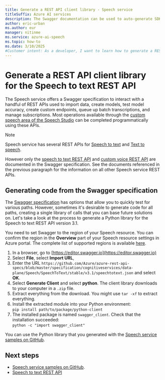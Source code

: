 ```yaml
---
title: Generate a REST API client library - Speech service
titleSuffix: Azure AI services
description: The Swagger documentation can be used to auto-generate SDKs for many programming languages. 
author: eric-urban
ms.author: eur
manager: nitinme
ms.service: azure-ai-speech
ms.topic: how-to
ms.date: 3/10/2025
#Customer intent: As a developer, I want to learn how to generate a REST API client library for the Speech to text REST API.
---
```


# Generate a REST API client library for the Speech to text REST API

The Speech service offers a Swagger specification to interact with a handful of REST APIs used to import data, create models, test model accuracy, create custom endpoints, queue up batch transcriptions, and manage subscriptions. Most operations available through the [custom speech area of the Speech Studio](https://aka.ms/speechstudio/customspeech) can be completed programmatically using these APIs.

> [!NOTE]
> Speech service has several REST APIs for [Speech to text](rest-speech-to-text.md) and [Text to speech](rest-text-to-speech.md).  
>
> However only the [speech to text REST API](rest-speech-to-text.md) and [custom voice REST API](/rest/api/speech/) are documented in the Swagger specification. See the documents referenced in the previous paragraph for the information on all other Speech service REST APIs.

## Generating code from the Swagger specification

The [Swagger specification](https://github.com/Azure/azure-rest-api-specs/blob/master/specification/cognitiveservices/data-plane/Speech/SpeechToText/stable/v3.1/speechtotext.json) has options that allow you to quickly test for various paths. However, sometimes it's desirable to generate code for all paths, creating a single library of calls that you can base future solutions on. Let's take a look at the process to generate a Python library for the Speech to text REST API version 3.1.

You need to set Swagger to the region of your Speech resource. You can confirm the region in the **Overview** part of your Speech resource settings in Azure portal. The complete list of supported regions is available [here](regions.md#regions).

1. In a browser, go to [https://editor.swagger.io](https://editor.swagger.io)
1. Select **File**, select **Import URL**, 
1. Enter the URL `https://github.com/Azure/azure-rest-api-specs/blob/master/specification/cognitiveservices/data-plane/Speech/SpeechToText/stable/v3.1/speechtotext.json` and select **OK**.
1. Select **Generate Client** and select **python**. The client library downloads to your computer in a `.zip` file.
1. Extract everything from the download. You might use `tar -xf` to extract everything.
1. Install the extracted module into your Python environment:  
      `pip install path/to/package/python-client`
1. The installed package is named `swagger_client`. Check that the installation succeeded:  
       `python -c "import swagger_client"`

You can use the Python library that you generated with the [Speech service samples on GitHub](https://aka.ms/csspeech/samples).

## Next steps

* [Speech service samples on GitHub](https://aka.ms/csspeech/samples).
* [Speech to text REST API](rest-speech-to-text.md)
